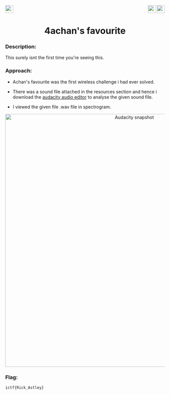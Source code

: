 <div>
   <a href="https://indy.ctf.eng.run/challenge/9"><img src="https://img.shields.io/badge/4achan's favourite%20--%202-Click%20to%20Solve-green[700]" height="25"></a>
   <img src="https://img.shields.io/badge/Points%3A-300-red" align="right" height="25">
   <img src="https://img.shields.io/badge/Category%3A%20-Wireless-orange" align="right" height="25">

</div>

<div align="center">
<h1>4achan's favourite</h1>
</div>

### Description:

This surely isnt the first time you're seeing this.

### Approach:

- Achan's favourite was the first wireless challenge i had ever solved.

- There was a sound file attached in the resources section and hence i download the <a href="https://www.audacityteam.org/">audacity audio editor</a> to analyse the given sound file.

- I viewed the given file .wav file in spectrogram.

<div align="center">
<img width="800" alt="Audacity snapshot" src="https://user-images.githubusercontent.com/91147942/175775818-b0547a00-0aa5-4e41-b703-d7c6d50b7219.png">
</div>

### Flag:

`ictf{Rick_Astley}`
